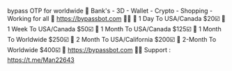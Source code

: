bypass OTP for worldwide  🧐
Bank's - 3D - Wallet - Crypto - Shopping - Working for all
📶  https://bypassbot.com 🛒🛒
🛒 1 Day To USA/Canada $20☑️
🛒 1 Week To USA/Canada $50☑️
🛒 1 Month To USA/Canada $125☑️
🛒 1 Month To Worldwide  $250☑️
🛒 2 Month To USA/California $200☑️
🛒 2-Month To Worldwide  $400☑️
📶  https://bypassbot.com 🛒🛒
Support : https://t.me/Man22643
